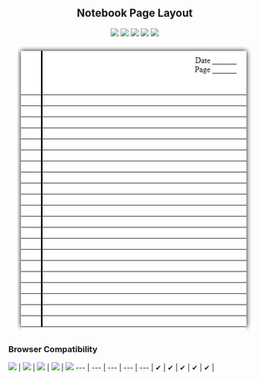 <h2 align="center"> Notebook Page Layout </h2>
<p align="center">
<img src="https://img.shields.io/badge/Platform-Web-brightgreen.svg" />
<img src="https://img.shields.io/badge/Version-v1.0.1-green.svg" />
<img src="https://img.shields.io/badge/Repo_Size-1_KB-FF69A4.svg" />
<img src="https://img.shields.io/badge/IDE-Sublime-orange.svg" />
<img src="https://img.shields.io/badge/Language-HTML_and_CSS-red.svg" /> <br/> <br/>
<img src="https://github.com/Cm-Champ/Notebook-Page-Layout/blob/master/Preview.JPG" />
</p>
<h3> Browser Compatibility </h3>
<img src="https://raw.github.com/alrra/browser-logos/master/src/chrome/chrome_48x48.png" /> | <img src="https://raw.github.com/alrra/browser-logos/master/src/firefox/firefox_48x48.png" /> | <img src="https://raw.github.com/alrra/browser-logos/master/src/edge/edge_48x48.png" /> | <img src="https://raw.github.com/alrra/browser-logos/master/src/safari/safari_48x48.png" /> | <img src="https://raw.github.com/alrra/browser-logos/master/src/opera/opera_48x48.png" />
--- | --- | --- | --- | --- |
✔ | ✔ | ✔ | ✔ | ✔ |
